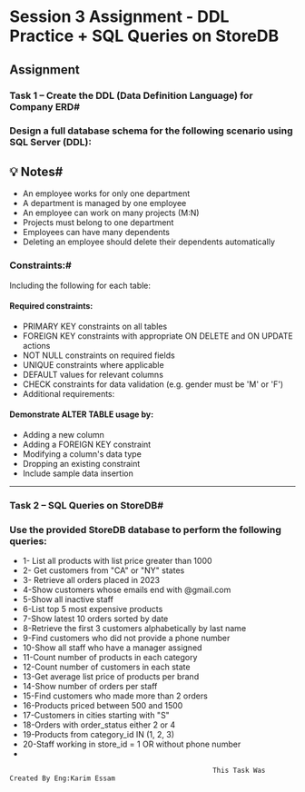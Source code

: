 # Session 3 Assignment - DDL Practice + SQL Queries on StoreDB
## Assignment

### Task 1 – Create the DDL (Data Definition Language) for Company ERD#
### Design a full database schema for the following scenario using SQL Server (DDL):

## 💡 Notes#
- An employee works for only one department
- A department is managed by one employee
- An employee can work on many projects (M:N)
- Projects must belong to one department
- Employees can have many dependents
- Deleting an employee should delete their dependents automatically
### Constraints:#
Including the following for each table:

 #### Required constraints:

- PRIMARY KEY constraints on all tables
- FOREIGN KEY constraints with appropriate ON DELETE and ON UPDATE actions
- NOT NULL constraints on required fields
- UNIQUE constraints where applicable
- DEFAULT values for relevant columns
- CHECK constraints for data validation (e.g. gender must be 'M' or 'F')
- Additional requirements:

#### Demonstrate ALTER TABLE usage by:
- Adding a new column
- Adding a FOREIGN KEY constraint
- Modifying a column's data type
- Dropping an existing constraint
- Include sample data insertion
____________________________________________________________________
### Task 2 – SQL Queries on StoreDB#
### Use the provided StoreDB database to perform the following queries:

- 1- List all products with list price greater than 1000
- 2- Get customers from "CA" or "NY" states
- 3- Retrieve all orders placed in 2023
- 4-Show customers whose emails end with @gmail.com
- 5-Show all inactive staff
- 6-List top 5 most expensive products
- 7-Show latest 10 orders sorted by date
- 8-Retrieve the first 3 customers alphabetically by last name
- 9-Find customers who did not provide a phone number
- 10-Show all staff who have a manager assigned
- 11-Count number of products in each category
- 12-Count number of customers in each state
- 13-Get average list price of products per brand
- 14-Show number of orders per staff
- 15-Find customers who made more than 2 orders
- 16-Products priced between 500 and 1500
- 17-Customers in cities starting with "S"
- 18-Orders with order_status either 2 or 4
- 19-Products from category_id IN (1, 2, 3)
- 20-Staff working in store_id = 1 OR without phone number
- 

                                                      This Task Was Created By Eng:Karim Essam
